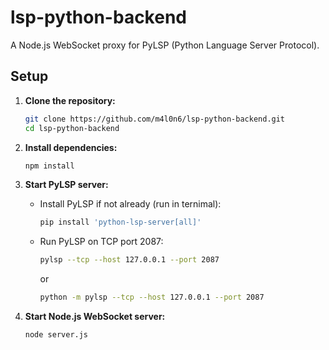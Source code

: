 # lsp-python-backend

A Node.js WebSocket proxy for PyLSP (Python Language Server Protocol).

## Setup

1. **Clone the repository:**
   ```sh
   git clone https://github.com/m4l0n6/lsp-python-backend.git
   cd lsp-python-backend
   ```

2. **Install dependencies:**
   ```sh
   npm install
   ```

3. **Start PyLSP server:**
   - Install PyLSP if not already (run in ternimal):
     ```sh
     pip install 'python-lsp-server[all]'
     ```
   - Run PyLSP on TCP port 2087:
     ```sh
     pylsp --tcp --host 127.0.0.1 --port 2087
     ```
     or
     
     ```sh
     python -m pylsp --tcp --host 127.0.0.1 --port 2087
     ```

4. **Start Node.js WebSocket server:**
   ```sh
   node server.js
   ```
